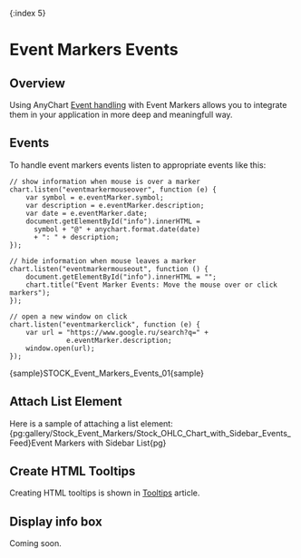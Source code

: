 {:index 5}

# Event Markers Events

## Overview

Using AnyChart [Event handling](../../Common_Settings/) with Event Markers allows you to integrate them in your application in more deep and meaningfull way.

## Events

To handle event markers events listen to appropriate events like this:

```
// show information when mouse is over a marker
chart.listen("eventmarkermouseover", function (e) {
    var symbol = e.eventMarker.symbol;
    var description = e.eventMarker.description;
    var date = e.eventMarker.date;
    document.getElementById("info").innerHTML =
      symbol + "@" + anychart.format.date(date)
      + ": " + description;
});

// hide information when mouse leaves a marker
chart.listen("eventmarkermouseout", function () {
    document.getElementById("info").innerHTML = "";
    chart.title("Event Marker Events: Move the mouse over or click markers");
});

// open a new window on click
chart.listen("eventmarkerclick", function (e) {
    var url = "https://www.google.ru/search?q=" +
              e.eventMarker.description;
    window.open(url);
});
```

{sample}STOCK\_Event\_Markers\_Events\_01{sample}

## Attach List Element

Here is a sample of attaching a list element: {pg:gallery/Stock_Event_Markers/Stock_OHLC_Chart_with_Sidebar_Events_Feed}Event Markers with Sidebar List{pg}

## Create HTML Tooltips

Creating HTML tooltips is shown in [Tooltips](Tooltips) article.

## Display info box

Coming soon.